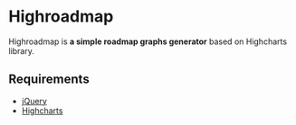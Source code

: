 Highroadmap
===========

Highroadmap is **a simple roadmap graphs generator** based on Highcharts library.

Requirements
------------

* [jQuery](http://jquery.com/)
* [Highcharts](http://www.highcharts.com/)
